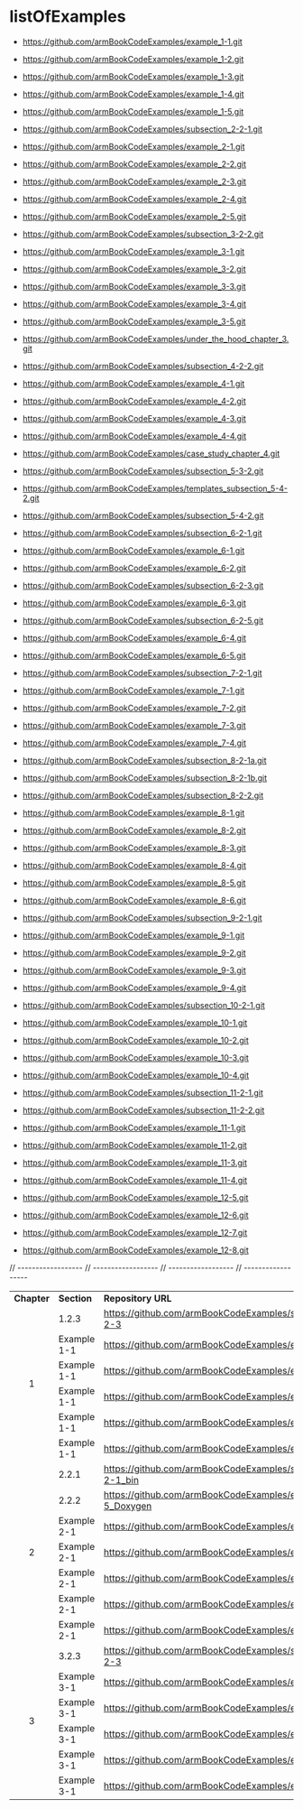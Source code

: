 # listOfExamples

* https://github.com/armBookCodeExamples/example_1-1.git
* https://github.com/armBookCodeExamples/example_1-2.git
* https://github.com/armBookCodeExamples/example_1-3.git
* https://github.com/armBookCodeExamples/example_1-4.git
* https://github.com/armBookCodeExamples/example_1-5.git

* https://github.com/armBookCodeExamples/subsection_2-2-1.git
* https://github.com/armBookCodeExamples/example_2-1.git
* https://github.com/armBookCodeExamples/example_2-2.git
* https://github.com/armBookCodeExamples/example_2-3.git
* https://github.com/armBookCodeExamples/example_2-4.git
* https://github.com/armBookCodeExamples/example_2-5.git

* https://github.com/armBookCodeExamples/subsection_3-2-2.git
* https://github.com/armBookCodeExamples/example_3-1.git
* https://github.com/armBookCodeExamples/example_3-2.git
* https://github.com/armBookCodeExamples/example_3-3.git
* https://github.com/armBookCodeExamples/example_3-4.git
* https://github.com/armBookCodeExamples/example_3-5.git
* https://github.com/armBookCodeExamples/under_the_hood_chapter_3.git

* https://github.com/armBookCodeExamples/subsection_4-2-2.git
* https://github.com/armBookCodeExamples/example_4-1.git
* https://github.com/armBookCodeExamples/example_4-2.git
* https://github.com/armBookCodeExamples/example_4-3.git
* https://github.com/armBookCodeExamples/example_4-4.git
* https://github.com/armBookCodeExamples/case_study_chapter_4.git

* https://github.com/armBookCodeExamples/subsection_5-3-2.git
* https://github.com/armBookCodeExamples/templates_subsection_5-4-2.git
* https://github.com/armBookCodeExamples/subsection_5-4-2.git

* https://github.com/armBookCodeExamples/subsection_6-2-1.git
* https://github.com/armBookCodeExamples/example_6-1.git
* https://github.com/armBookCodeExamples/example_6-2.git
* https://github.com/armBookCodeExamples/subsection_6-2-3.git
* https://github.com/armBookCodeExamples/example_6-3.git
* https://github.com/armBookCodeExamples/subsection_6-2-5.git
* https://github.com/armBookCodeExamples/example_6-4.git
* https://github.com/armBookCodeExamples/example_6-5.git

* https://github.com/armBookCodeExamples/subsection_7-2-1.git
* https://github.com/armBookCodeExamples/example_7-1.git
* https://github.com/armBookCodeExamples/example_7-2.git
* https://github.com/armBookCodeExamples/example_7-3.git
* https://github.com/armBookCodeExamples/example_7-4.git

* https://github.com/armBookCodeExamples/subsection_8-2-1a.git
* https://github.com/armBookCodeExamples/subsection_8-2-1b.git
* https://github.com/armBookCodeExamples/subsection_8-2-2.git
* https://github.com/armBookCodeExamples/example_8-1.git
* https://github.com/armBookCodeExamples/example_8-2.git
* https://github.com/armBookCodeExamples/example_8-3.git
* https://github.com/armBookCodeExamples/example_8-4.git
* https://github.com/armBookCodeExamples/example_8-5.git
* https://github.com/armBookCodeExamples/example_8-6.git

* https://github.com/armBookCodeExamples/subsection_9-2-1.git
* https://github.com/armBookCodeExamples/example_9-1.git
* https://github.com/armBookCodeExamples/example_9-2.git
* https://github.com/armBookCodeExamples/example_9-3.git
* https://github.com/armBookCodeExamples/example_9-4.git

* https://github.com/armBookCodeExamples/subsection_10-2-1.git
* https://github.com/armBookCodeExamples/example_10-1.git
* https://github.com/armBookCodeExamples/example_10-2.git
* https://github.com/armBookCodeExamples/example_10-3.git
* https://github.com/armBookCodeExamples/example_10-4.git

* https://github.com/armBookCodeExamples/subsection_11-2-1.git
* https://github.com/armBookCodeExamples/subsection_11-2-2.git
* https://github.com/armBookCodeExamples/example_11-1.git
* https://github.com/armBookCodeExamples/example_11-2.git
* https://github.com/armBookCodeExamples/example_11-3.git
* https://github.com/armBookCodeExamples/example_11-4.git

* https://github.com/armBookCodeExamples/example_12-5.git
* https://github.com/armBookCodeExamples/example_12-6.git
* https://github.com/armBookCodeExamples/example_12-7.git
* https://github.com/armBookCodeExamples/example_12-8.git

<table>
  <tr>
    <td><b>Chapter</b></td> 
    <td><b>Section</b></td> 
    <td><b>Repository URL</b></td> 
  </tr>
// ------------------
  <tr>
    <td rowspan="6" style="text-align: center;">1</td>
    <td>1.2.3</td>
    <td>
	  <a href="https://github.com/armBookCodeExamples/subsection_1-2-3">
	    https://github.com/armBookCodeExamples/subsection_1-2-3
	  </a>
	</td> 
  </tr>
  <tr>
    <td>Example 1-1</td>
    <td>
	  <a href="https://github.com/armBookCodeExamples/example_1-1">
	    https://github.com/armBookCodeExamples/example_1-1
	  </a>
	</td> 
  </tr>
  <tr>
    <td>Example 1-1</td>
    <td>
	  <a href="https://github.com/armBookCodeExamples/example_1-1">
	    https://github.com/armBookCodeExamples/example_1-1
	  </a>
	</td> 
  </tr>
  <tr>
    <td>Example 1-1</td>
    <td>
	  <a href="https://github.com/armBookCodeExamples/example_1-1">
	    https://github.com/armBookCodeExamples/example_1-1
	  </a>
	</td> 
  </tr>
  <tr>
    <td>Example 1-1</td>
    <td>
	  <a href="https://github.com/armBookCodeExamples/example_1-1">
	    https://github.com/armBookCodeExamples/example_1-1
	  </a>
	</td> 
  </tr>
  <tr>
    <td>Example 1-1</td>
    <td>
	  <a href="https://github.com/armBookCodeExamples/example_1-1">
	    https://github.com/armBookCodeExamples/example_1-1
	  </a>
	</td> 
  </tr>
// ------------------
  <tr>
    <td rowspan="7" style="background: rgba(255, 255, 255,0); text-align: center;">2</td>
    <td>2.2.1</td>
    <td>
	  <a href="https://github.com/armBookCodeExamples/subsection_2-2-1_bin">
	    https://github.com/armBookCodeExamples/subsection_2-2-1_bin
	  </a>
	</td> 
  </tr>
  <tr>
    <td>2.2.2</td>
    <td>
	  <a href="https://github.com/armBookCodeExamples/example_1-5_Doxygen">
	    https://github.com/armBookCodeExamples/example_1-5_Doxygen
	  </a>
	</td>
  </tr>
  <tr>
    <td>Example 2-1</td>
    <td>
	  <a href="https://github.com/armBookCodeExamples/example_2-1">
	    https://github.com/armBookCodeExamples/example_2-1
	  </a>
	</td>
  </tr>
  <tr>
    <td>Example 2-1</td>
    <td>
	  <a href="https://github.com/armBookCodeExamples/example_2-1">
	    https://github.com/armBookCodeExamples/example_2-1
	  </a>
	</td>
  </tr>
  <tr>
    <td>Example 2-1</td>
    <td>
	  <a href="https://github.com/armBookCodeExamples/example_2-1">
	    https://github.com/armBookCodeExamples/example_2-1
	  </a>
	</td>
  </tr>
  <tr>
    <td>Example 2-1</td>
    <td>
	  <a href="https://github.com/armBookCodeExamples/example_2-1">
	    https://github.com/armBookCodeExamples/example_2-1
	  </a>
	</td>
  </tr>
  <tr>
    <td>Example 2-1</td>
    <td>
	  <a href="https://github.com/armBookCodeExamples/example_2-1">
	    https://github.com/armBookCodeExamples/example_2-1
	  </a>
	</td>
  </tr>
// ------------------
  <tr>
    <td rowspan="6" style="text-align: center;">3</td>
    <td>3.2.3</td>
    <td>
	  <a href="https://github.com/armBookCodeExamples/subsection_1-2-3">
	    https://github.com/armBookCodeExamples/subsection_1-2-3
	  </a>
	</td> 
  </tr>
  <tr>
    <td>Example 3-1</td>
    <td>
	  <a href="https://github.com/armBookCodeExamples/example_1-1">
	    https://github.com/armBookCodeExamples/example_1-1
	  </a>
	</td> 
  </tr>
  <tr>
    <td>Example 3-1</td>
    <td>
	  <a href="https://github.com/armBookCodeExamples/example_1-1">
	    https://github.com/armBookCodeExamples/example_1-1
	  </a>
	</td> 
  </tr>
  <tr>
    <td>Example 3-1</td>
    <td>
	  <a href="https://github.com/armBookCodeExamples/example_1-1">
	    https://github.com/armBookCodeExamples/example_1-1
	  </a>
	</td> 
  </tr>
  <tr>
    <td>Example 3-1</td>
    <td>
	  <a href="https://github.com/armBookCodeExamples/example_1-1">
	    https://github.com/armBookCodeExamples/example_1-1
	  </a>
	</td> 
  </tr>
  <tr>
    <td>Example 3-1</td>
    <td>
	  <a href="https://github.com/armBookCodeExamples/example_1-1">
	    https://github.com/armBookCodeExamples/example_1-1
	  </a>
	</td> 
  </tr>
// ------------------
</table>
